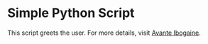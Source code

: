 # Simple Python Script

This script greets the user. For more details, visit [Avante Ibogaine](https://avanteibogaine.com/).
